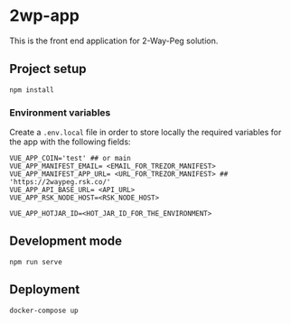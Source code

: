 # 2wp-app
This is the front end application for 2-Way-Peg solution.
## Project setup
```
npm install
```
### Environment variables
Create a `.env.local` file in order to store locally the required variables for the app with the following fields:
```dotenv
VUE_APP_COIN='test' ## or main
VUE_APP_MANIFEST_EMAIL= <EMAIL_FOR_TREZOR_MANIFEST>
VUE_APP_MANIFEST_APP_URL= <URL_FOR_TREZOR_MANIFEST> ## 'https://2waypeg.rsk.co/'
VUE_APP_API_BASE_URL= <API_URL>
VUE_APP_RSK_NODE_HOST=<RSK_NODE_HOST>

VUE_APP_HOTJAR_ID=<HOT_JAR_ID_FOR_THE_ENVIRONMENT>
```
## Development mode
```
npm run serve
```

## Deployment
```shell
docker-compose up
```
